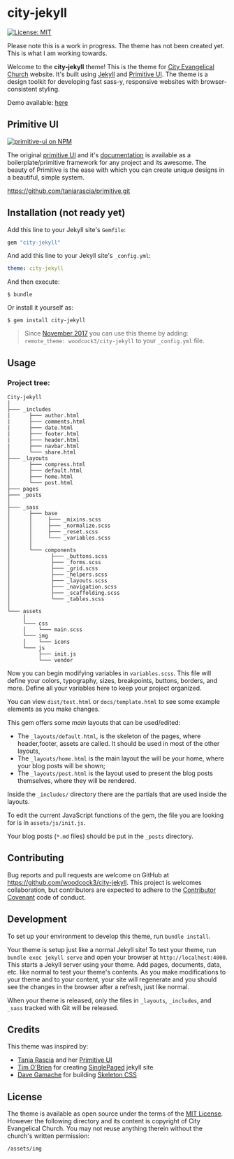 # city-jekyll

[![License: MIT](https://img.shields.io/badge/License-MIT-blue.svg)](https://opensource.org/licenses/MIT)

Please note this is a work in progress. The theme has not been created yet. This is what I am working towards. 

Welcome to the **city-jekyll** theme! This is the theme for [City Evangelical Church](https://cecleeds.co.uk) website. It's built using [Jekyll](https://jekyllrb.com/) and [Primitive UI](https://taniarascia.github.io/primitive). The theme is a design toolkit for developing fast sass-y, responsive websites with browser-consistent styling.

Demo available: [here](http://woodcock3.github.io/city-jekyll/)

## Primitive UI

[![primitive-ui on NPM](https://img.shields.io/npm/v/primitive-ui.svg?color=green&label=primitive-ui)](https://www.npmjs.com/package/primitive-ui)

The original [primitive UI](https://taniarascia.github.io/primitive) and it's [documentation](https://taniarascia.github.io/primitive) is available as a boilerplate/primitive framework for any project and its awesome. The beauty of Primitive is the ease with which you can create unique designs in a beautiful, simple system.

https://github.com/taniarascia/primitive.git


## Installation (not ready yet)

Add this line to your Jekyll site's `Gemfile`:

```ruby
gem "city-jekyll"
```

And add this line to your Jekyll site's `_config.yml`:

```yaml
theme: city-jekyll
```

And then execute:

    $ bundle

Or install it yourself as:

    $ gem install city-jekyll


> Since [November 2017](https://blog.github.com/2017-11-29-use-any-theme-with-github-pages/) you can use this theme by adding: `remote_theme: woodcock3/city-jekyll` to your `_config.yml` file.


## Usage

### Project tree:
```
City-jekyll    
│
├─── _includes   
|      ├─── author.html
|      ├─── comments.html
|      ├─── date.html
|      ├─── footer.html
|      ├─── header.html
|      ├─── navbar.html
│      └─── share.html
├─── _layouts
│      ├─── compress.html
│      ├─── default.html
│      ├─── home.html
│      └─── post.html
├─── pages
├─── _posts
│
├─── _sass
│      ├─── base
│      │     ├─── _mixins.scss
│      │     ├─── _normalize.scss
│      │     ├─── _reset.scss
│      │     └─── _variables.scss
│      │
│      └─── components
│             ├─── _buttons.scss
│             ├─── _forms.scss
│             ├─── _grid.scss
│             ├─── _helpers.scss
│             ├─── _layouts.scss
│             ├─── _navigation.scss
│             ├─── _scaffolding.scss
│             └─── _tables.scss
│     
└─── assets
     │
     └─── css
     │    └─── main.scss
     └─── img
     │    └─── icons
     └─── js
          ├─── init.js
          └─── vendor
```

Now you can begin modifying variables in `variables.scss`. This file will define your colors, typography, sizes, breakpoints, buttons, borders, and more. Define all your variables here to keep your project organized.

You can view `dist/test.html` or `docs/template.html` to see some example elements as you make changes.

This gem offers some *main* layouts that can be used/edited:
- The `_layouts/default.html`, is the skeleton of the pages, where header,footer, assets are called. It should be used in most of the other layouts,
- The `_layouts/home.html` is the main layout the will be your home, where your blog posts will be shown;
- The `_layouts/post.html` is the layout used to present the blog posts themselves, where they will be rendered.

Inside the `_includes/` directory there are the partials that are used inside the layouts.

To edit the current JavaScript functions of the gem, the file you are looking for is in `assets/js/init.js`.

Your blog posts (`*.md` files) should be put in the `_posts` directory.

## Contributing

Bug reports and pull requests are welcome on GitHub at https://github.com/woodcock3/city-jekyll. This project is welcomes collaboration, but contributors are expected to adhere to the [Contributor Covenant](http://contributor-covenant.org) code of conduct.

## Development

To set up your environment to develop this theme, run `bundle install`.

Your theme is setup just like a normal Jekyll site! To test your theme, run `bundle exec jekyll serve` and open your browser at `http://localhost:4000`. This starts a Jekyll server using your theme. Add pages, documents, data, etc. like normal to test your theme's contents. As you make modifications to your theme and to your content, your site will regenerate and you should see the changes in the browser after a refresh, just like normal.

When your theme is released, only the files in `_layouts`, `_includes`, and `_sass` tracked with Git will be released.

## Credits

This theme was inspired by: 
  - [Tania Rascia](https://www.taniarascia.com) and her [Primitive UI](https://taniarascia.github.io/primitive)
  - [Tim O'Brien](http://t413.com) for creating [SinglePaged](http://github.io/t413/SinglePaged) jekyll site
  - [Dave Gamache](http://davegamache.com) for building [Skeleton CSS](http://getskeleton.com/)


## License

The theme is available as open source under the terms of the [MIT License](https://opensource.org/licenses/MIT). However the following directory and its content is copyright of City Evangelical Church. You may not reuse anything therein without the church's written permission:

    /assets/img


